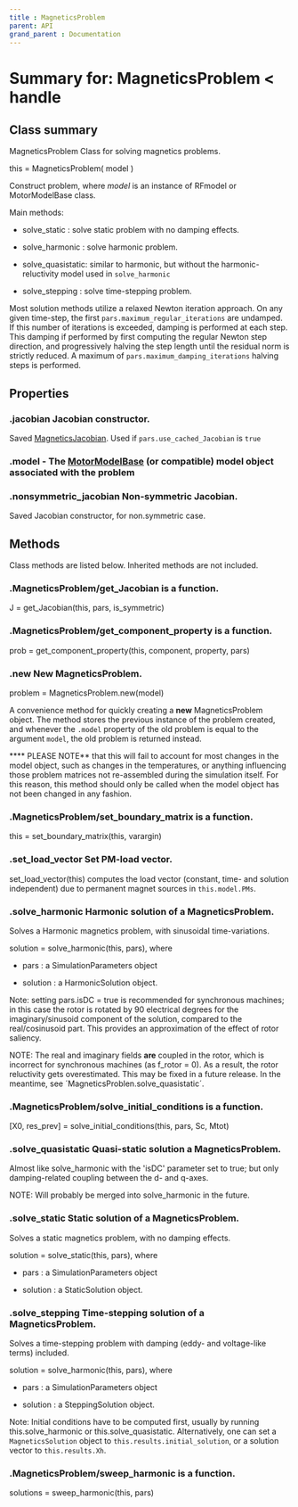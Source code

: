 ```yaml
---
title : MagneticsProblem
parent: API
grand_parent : Documentation
---
```

# Summary for: **MagneticsProblem**  < handle

## Class summary

MagneticsProblem Class for solving magnetics problems.

this = MagneticsProblem( model )

Construct problem, where *model*  is an instance of RFmodel or
MotorModelBase class.

Main methods:

* solve_static : solve static problem with no damping effects.

* solve_harmonic : solve harmonic problem.

* solve_quasistatic: similar to harmonic, but without the harmonic-reluctivity model used in `solve_harmonic`

* solve_stepping : solve time-stepping problem.

Most solution methods utilize a relaxed Newton iteration approach. On any given time-step, the first
`pars.maximum_regular_iterations` are undamped. If this number of iterations is exceeded, damping is performed at each step.
This damping if performed by first computing the regular Newton step direction, and progressively halving the step length
until the residual norm is strictly reduced. A maximum of `pars.maximum_damping_iterations` halving steps is performed.

## Properties

### .**jacobian** Jacobian constructor.

Saved [MagneticsJacobian](MagneticsJacobian.html). Used if `pars.use_cached_Jacobian` is
`true`

### .**model** - The [MotorModelBase](MotorModelBase.html) (or compatible) model object associated with the problem

### .**nonsymmetric_jacobian** Non-symmetric Jacobian.

Saved Jacobian constructor, for non.symmetric case.


## Methods

Class methods are listed below. Inherited methods are not included.

### .MagneticsProblem/**get_Jacobian** is a function.
J = get_Jacobian(this, pars, is_symmetric)

### .MagneticsProblem/**get_component_property** is a function.
prob = get_component_property(this, component, property, pars)

### .**new** New MagneticsProblem.

problem = MagneticsProblem.new(model)

A convenience method for quickly creating a **new** MagneticsProblem object.
The method stores the previous instance of the problem created, and
whenever the `.model` property of the old problem is equal to the
argument `model`, the old problem is returned instead.

**** PLEASE NOTE** that this will fail to account for most changes in the
model object, such as changes in the temperatures, or anything
influencing those problem matrices not re-assembled during the simulation
itself. For this reason, this method should only be called when the model
object has not been changed in any fashion.

### .MagneticsProblem/**set_boundary_matrix** is a function.
this = set_boundary_matrix(this, varargin)

### .**set_load_vector** Set PM-load vector.

set_load_vector(this) computes the load vector (constant, time- and
solution independent) due to permanent magnet sources in
`this.model.PMs`.

### .**solve_harmonic** Harmonic solution of a MagneticsProblem.

Solves a Harmonic magnetics problem, with sinusoidal time-variations.

solution = solve_harmonic(this, pars), where

* pars : a SimulationParameters object

* solution : a HarmonicSolution object.

Note: setting pars.isDC = true is recommended for synchronous machines;
in this case the rotor is rotated by 90 electrical degrees for the
imaginary/sinusoid component of the solution, compared to the
real/cosinusoid part. This provides an approximation of the effect of
rotor saliency.

NOTE: The real and imaginary fields **are**  coupled in the rotor, which is
incorrect for synchronous machines (as f_rotor = 0). As a result, the rotor
reluctivity gets overestimated. This may be fixed in a future release. In
the meantime, see ´MagneticsProblen.solve_quasistatic´.

### .MagneticsProblem/**solve_initial_conditions** is a function.
[X0, res_prev] = solve_initial_conditions(this, pars, Sc, Mtot)

### .**solve_quasistatic** Quasi-static solution a MagneticsProblem.

Almost like solve_harmonic with the 'isDC' parameter set to true; but
only damping-related coupling between the d- and q-axes.

NOTE: Will probably be merged into solve_harmonic in the future.

### .**solve_static** Static solution of a MagneticsProblem.

Solves a static magnetics problem, with no damping effects.

solution = solve_static(this, pars), where

* pars : a SimulationParameters object

* solution : a StaticSolution object.

### .**solve_stepping** Time-stepping solution of a MagneticsProblem.

Solves a time-stepping problem with damping (eddy- and voltage-like
terms) included.

solution = solve_harmonic(this, pars), where

* pars : a SimulationParameters object

* solution : a SteppingSolution object.

Note: Initial conditions have to be computed first, usually by running
this.solve_harmonic or this.solve_quasistatic. Alternatively, one can set
a `MagneticsSolution` object to `this.results.initial_solution`, or a
solution vector to `this.results.Xh`.

### .MagneticsProblem/**sweep_harmonic** is a function.
solutions = sweep_harmonic(this, pars)


